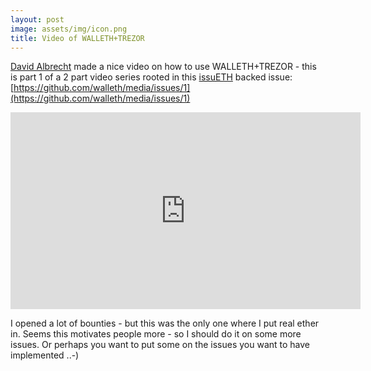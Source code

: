 ```yaml
---
layout: post
image: assets/img/icon.png
title: Video of WALLETH+TREZOR
---
```


[David Albrecht](https://github.com/davalb) made a nice video on how to use WALLETH+TREZOR - this is part 1 of a 2 part video series rooted in this [issuETH](https://walleth.org/2017/10/18/issuETH-ethereum-issue-bounties) backed issue: [https://github.com/walleth/media/issues/1](https://github.com/walleth/media/issues/1)

<center>
<iframe width="560" height="315" src="https://www.youtube.com/embed/ldS9EEJbFAI" frameborder="0" allowfullscreen></iframe>
</center>

I opened a lot of bounties - but this was the only one where I put real ether in. Seems this motivates people more - so I should do it on some more issues. Or perhaps you want to put some on the issues you want to have implemented ..-)